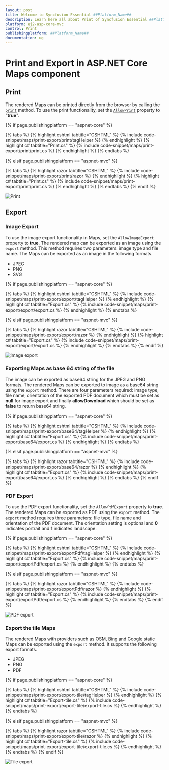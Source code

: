 ```yaml
---
layout: post
title: Welcome to Syncfusion Essential ##Platform_Name##
description: Learn here all about Print of Syncfusion Essential ##Platform_Name## widgets based on HTML5 and jQuery.
platform: ej2-asp-core-mvc
control: Print
publishingplatform: ##Platform_Name##
documentation: ug
---
```


# Print and Export in ASP.NET Core Maps component

## Print

The rendered Maps can be printed directly from the browser by calling the [`print`](https://ej2.syncfusion.com/documentation/api/maps/#print) method. To use the print functionality, set the [`AllowPrint`](https://help.syncfusion.com/cr/aspnetcore-js2/Syncfusion.EJ2.Maps.Maps.html#Syncfusion_EJ2_Maps_Maps_AllowPrint) property to "**true**".

{% if page.publishingplatform == "aspnet-core" %}

{% tabs %}
{% highlight cshtml tabtitle="CSHTML" %}
{% include code-snippet/maps/print-export/print/tagHelper %}
{% endhighlight %}
{% highlight c# tabtitle="Print.cs" %}
{% include code-snippet/maps/print-export/print/print.cs %}
{% endhighlight %}
{% endtabs %}

{% elsif page.publishingplatform == "aspnet-mvc" %}

{% tabs %}
{% highlight razor tabtitle="CSHTML" %}
{% include code-snippet/maps/print-export/print/razor %}
{% endhighlight %}
{% highlight c# tabtitle="Print.cs" %}
{% include code-snippet/maps/print-export/print/print.cs %}
{% endhighlight %}
{% endtabs %}
{% endif %}



![Print](../maps/images/Print/print.png)

## Export

### Image Export

To use the image export functionality in Maps, set the `AllowImageExport` property to **true**. The rendered map can be exported as an image using the `export` method. This method requires two parameters: image type and file name. The Maps can be exported as an image in the following formats.

* JPEG
* PNG
* SVG

{% if page.publishingplatform == "aspnet-core" %}

{% tabs %}
{% highlight cshtml tabtitle="CSHTML" %}
{% include code-snippet/maps/print-export/export/tagHelper %}
{% endhighlight %}
{% highlight c# tabtitle="Export.cs" %}
{% include code-snippet/maps/print-export/export/export.cs %}
{% endhighlight %}
{% endtabs %}

{% elsif page.publishingplatform == "aspnet-mvc" %}

{% tabs %}
{% highlight razor tabtitle="CSHTML" %}
{% include code-snippet/maps/print-export/export/razor %}
{% endhighlight %}
{% highlight c# tabtitle="Export.cs" %}
{% include code-snippet/maps/print-export/export/export.cs %}
{% endhighlight %}
{% endtabs %}
{% endif %}



![Image export](../maps/images/Print/export.png)

### Exporting Maps as base 64 string of the file

The image can be exported as base64 string for the JPEG and PNG formats. The rendered Maps can be exported to image as a base64 string using the `export` method. There are four parameters required: image type, file name, orientation of the exported PDF document which must be set as **null** for image export and finally **allowDownload** which should be set as **false** to return base64 string.

{% if page.publishingplatform == "aspnet-core" %}

{% tabs %}
{% highlight cshtml tabtitle="CSHTML" %}
{% include code-snippet/maps/print-export/base64/tagHelper %}
{% endhighlight %}
{% highlight c# tabtitle="Export.cs" %}
{% include code-snippet/maps/print-export/base64/export.cs %}
{% endhighlight %}
{% endtabs %}

{% elsif page.publishingplatform == "aspnet-mvc" %}

{% tabs %}
{% highlight razor tabtitle="CSHTML" %}
{% include code-snippet/maps/print-export/base64/razor %}
{% endhighlight %}
{% highlight c# tabtitle="Export.cs" %}
{% include code-snippet/maps/print-export/base64/export.cs %}
{% endhighlight %}
{% endtabs %}
{% endif %}



### PDF Export

To use the PDF export functionality, set the `AllowPdfExport` property to **true**. The rendered Maps can be exported as PDF using the `export` method. The `export`  method requires three parameters: file type, file name and orientation of the PDF document. The orientation setting is optional and **0** indicates portrait and **1** indicates landscape.

{% if page.publishingplatform == "aspnet-core" %}

{% tabs %}
{% highlight cshtml tabtitle="CSHTML" %}
{% include code-snippet/maps/print-export/exportPdf/tagHelper %}
{% endhighlight %}
{% highlight c# tabtitle="Export.cs" %}
{% include code-snippet/maps/print-export/exportPdf/export.cs %}
{% endhighlight %}
{% endtabs %}

{% elsif page.publishingplatform == "aspnet-mvc" %}

{% tabs %}
{% highlight razor tabtitle="CSHTML" %}
{% include code-snippet/maps/print-export/exportPdf/razor %}
{% endhighlight %}
{% highlight c# tabtitle="Export.cs" %}
{% include code-snippet/maps/print-export/exportPdf/export.cs %}
{% endhighlight %}
{% endtabs %}
{% endif %}



![PDF export](../maps/images/Print/export.png)

### Export the tile Maps

The rendered Maps with providers such as OSM, Bing and Google static Maps can be exported using the `export` method. It supports the following export formats.

* JPEG
* PNG
* PDF

{% if page.publishingplatform == "aspnet-core" %}

{% tabs %}
{% highlight cshtml tabtitle="CSHTML" %}
{% include code-snippet/maps/print-export/export-tile/tagHelper %}
{% endhighlight %}
{% highlight c# tabtitle="Export-tile.cs" %}
{% include code-snippet/maps/print-export/export-tile/export-tile.cs %}
{% endhighlight %}
{% endtabs %}

{% elsif page.publishingplatform == "aspnet-mvc" %}

{% tabs %}
{% highlight razor tabtitle="CSHTML" %}
{% include code-snippet/maps/print-export/export-tile/razor %}
{% endhighlight %}
{% highlight c# tabtitle="Export-tile.cs" %}
{% include code-snippet/maps/print-export/export-tile/export-tile.cs %}
{% endhighlight %}
{% endtabs %}
{% endif %}



![Tile export](../maps/images/Print/osm-export.png)